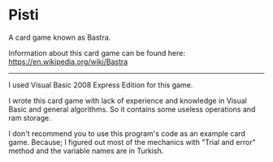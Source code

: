 # Pisti
A card game known as Bastra.

Information about this card game can be found here: https://en.wikipedia.org/wiki/Bastra


---

I used Visual Basic 2008 Express Edition for this game.

I wrote this card game with lack of experience and knowledge in Visual Basic and general algorithms. So it contains some useless operations and ram storage.

I don't recommend you to use this program's code as an example card game. Because; I figured out most of the mechanics with "Trial and error" method and the variable names are in Turkish.
